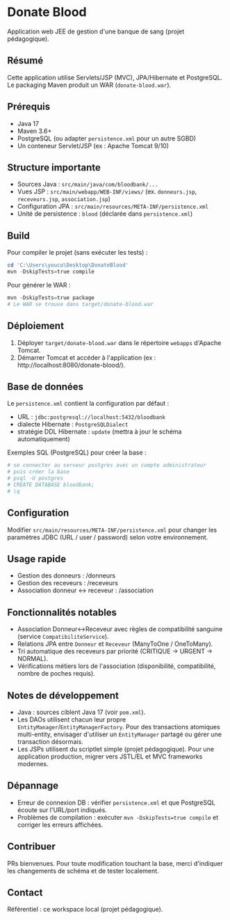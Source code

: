 # Donate Blood

Application web JEE de gestion d'une banque de sang (projet pédagogique).

Résumé
------
Cette application utilise Servlets/JSP (MVC), JPA/Hibernate et PostgreSQL.
Le packaging Maven produit un WAR (`donate-blood.war`).

Prérequis
---------
- Java 17
- Maven 3.6+
- PostgreSQL (ou adapter `persistence.xml` pour un autre SGBD)
- Un conteneur Servlet/JSP (ex : Apache Tomcat 9/10)

Structure importante
--------------------
- Sources Java : `src/main/java/com/bloodbank/...`
- Vues JSP : `src/main/webapp/WEB-INF/views/` (ex. `donneurs.jsp`, `receveurs.jsp`, `association.jsp`)
- Configuration JPA : `src/main/resources/META-INF/persistence.xml`
- Unité de persistence : `blood` (déclarée dans `persistence.xml`)

Build
-----
Pour compiler le projet (sans exécuter les tests) :

```powershell
cd 'C:\Users\youco\Desktop\DonateBlood'
mvn -DskipTests=true compile
```

Pour générer le WAR :

```powershell
mvn -DskipTests=true package
# Le WAR se trouve dans target/donate-blood.war
```

Déploiement
-----------
1. Déployer `target/donate-blood.war` dans le répertoire `webapps` d'Apache Tomcat.
2. Démarrer Tomcat et accéder à l'application (ex : http://localhost:8080/donate-blood/).

Base de données
---------------
Le `persistence.xml` contient la configuration par défaut :

- URL : `jdbc:postgresql://localhost:5432/bloodbank`
- dialecte Hibernate : `PostgreSQLDialect`
- stratégie DDL Hibernate : `update` (mettra à jour le schéma automatiquement)

Exemples SQL (PostgreSQL) pour créer la base :

```powershell
# se connecter au serveur postgres avec un compte administrateur
# puis créer la base
# psql -U postgres
# CREATE DATABASE bloodbank;
# \q
```

Configuration
-------------
Modifier `src/main/resources/META-INF/persistence.xml` pour changer les paramètres JDBC (URL / user / password) selon votre environnement.

Usage rapide
------------
- Gestion des donneurs : /donneurs
- Gestion des receveurs : /receveurs
- Association donneur ↔ receveur : /association

Fonctionnalités notables
------------------------
- Association Donneur↔Receveur avec règles de compatibilité sanguine (service `CompatibiliteService`).
- Relations JPA entre `Donneur` et `Receveur` (ManyToOne / OneToMany).
- Tri automatique des receveurs par priorité (CRITIQUE → URGENT → NORMAL).
- Vérifications métiers lors de l'association (disponibilité, compatibilité, nombre de poches requis).

Notes de développement
---------------------
- Java : sources ciblent Java 17 (voir `pom.xml`).
- Les DAOs utilisent chacun leur propre `EntityManager`/`EntityManagerFactory`. Pour des transactions atomiques multi-entity, envisager d'utiliser un `EntityManager` partagé ou gérer une transaction désormais.
- Les JSPs utilisent du scriptlet simple (projet pédagogique). Pour une application production, migrer vers JSTL/EL et MVC frameworks modernes.

Dépannage
---------
- Erreur de connexion DB : vérifier `persistence.xml` et que PostgreSQL écoute sur l'URL/port indiqués.
- Problèmes de compilation : exécuter `mvn -DskipTests=true compile` et corriger les erreurs affichées.

Contribuer
----------
PRs bienvenues. Pour toute modification touchant la base, merci d'indiquer les changements de schéma et de tester localement.

Contact
-------
Référentiel : ce workspace local (projet pédagogique).
